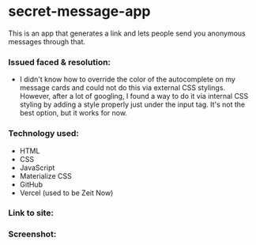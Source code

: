 # secret-message-app
 This is an app that generates a link and lets people send you anonymous messages through that.

<h3>Issued faced & resolution:</h3>

- I didn't know how to override the color of the autocomplete on my message cards and could not do this via external CSS stylings. However, after a lot of googling, I found a way to do it via internal CSS styling by adding a style properly just under the input tag. It's not the best option, but it works for now.


<h3>Technology used:</h3>

- HTML
- CSS
- JavaScript
- Materialize CSS
- GitHub
- Vercel (used to be Zeit Now)


<h3>Link to site:</h3>


<h3>Screenshot:</h3>




